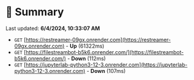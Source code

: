 # 📖 Summary
Last updated: **6/4/2024, 10:33:07 AM**

- `GET` [https://restreamer-09gx.onrender.com](https://restreamer-09gx.onrender.com) - **Up** (61322ms)
- `GET` [https://filestreambot-b5k6.onrender.com/](https://filestreambot-b5k6.onrender.com/) - **Down** (112ms)
- `GET` [https://jupyterlab-python3-12-3.onrender.com](https://jupyterlab-python3-12-3.onrender.com) - **Down** (107ms)
